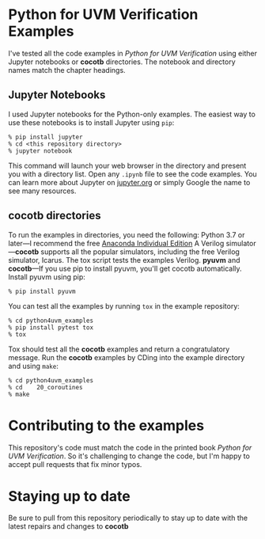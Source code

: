 # Python for UVM Verification Examples
I've tested all the code examples in *Python for UVM Verification* using either Jupyter notebooks or **cocotb** directories. The notebook and directory names match the chapter headings.
## Jupyter Notebooks
I used Jupyter notebooks for the Python-only examples. The easiest way to use these notebooks is to install Jupyter using `pip`:
```
% pip install jupyter
% cd <this repository directory>
% jupyter notebook
```
This command will launch your web browser in the directory and present you with a directory list. Open any `.ipynb` file to see the code examples.
You can learn more about Jupyter on [jupyter.org](https://jupyter.org) or simply Google the name to see many resources.
## cocotb directories
To run the examples in directories, you need the following:
Python 3.7 or later—I recommend the free [Anaconda Individual Edition](https://www.anaconda.com/products/individual)
A Verilog simulator—**cocotb** supports all the popular simulators, including the free Verilog simulator, Icarus. The tox script tests the examples Verilog.
**pyuvm** and **cocotb**—If you use pip to install pyuvm, you'll get cocotb automatically.
Install pyuvm using pip:
```
% pip install pyuvm
```
You can test all the examples by running `tox` in the example repository:
```
% cd python4uvm_examples
% pip install pytest tox
% tox
```
Tox should test all the **cocotb** examples and return a congratulatory message.
Run the **cocotb** examples by CDing into the example directory and using `make`:
```
% cd python4uvm_examples
% cd 	20_coroutines
% make
```
# Contributing to the examples
This repository's code must match the code in the printed book *Python for UVM Verification*. So it's challenging to change the code, but I'm happy to accept pull requests that fix minor typos.

# Staying up to date
Be sure to pull from this repository periodically to stay up to date with the latest repairs and changes to **cocotb**



